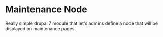 Maintenance Node
================

Really simple drupal 7 module that let's admins define a node that will be displayed on maintenance pages.
